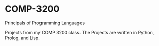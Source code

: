 # COMP-3200
Principals of Programming Languages

Projects from my COMP 3200 class. The Projects are written in Python, Prolog, and Lisp. 
